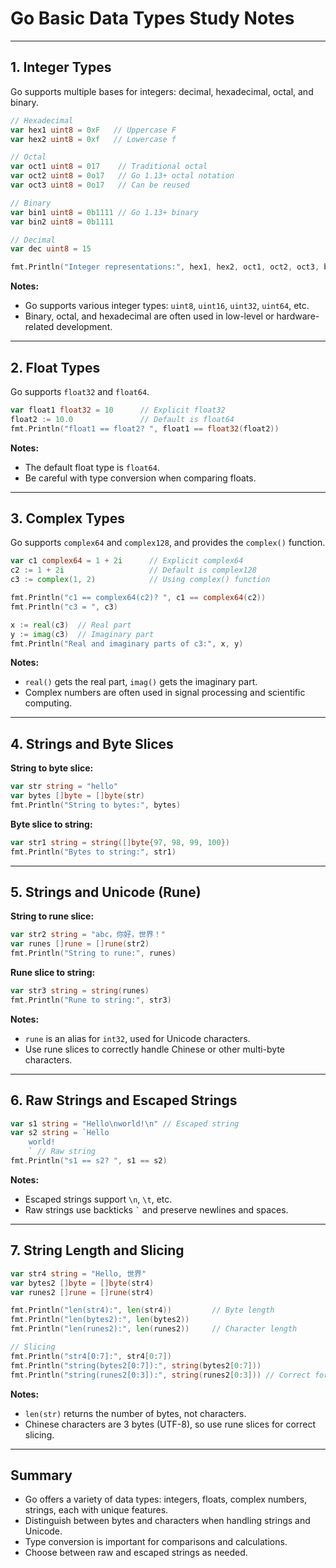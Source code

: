 # Go Basic Data Types Study Notes

---

## 1. Integer Types

Go supports multiple bases for integers: decimal, hexadecimal, octal, and binary.

```go
// Hexadecimal
var hex1 uint8 = 0xF   // Uppercase F
var hex2 uint8 = 0xf   // Lowercase f

// Octal
var oct1 uint8 = 017    // Traditional octal
var oct2 uint8 = 0o17   // Go 1.13+ octal notation
var oct3 uint8 = 0o17   // Can be reused

// Binary
var bin1 uint8 = 0b1111 // Go 1.13+ binary
var bin2 uint8 = 0b1111

// Decimal
var dec uint8 = 15

fmt.Println("Integer representations:", hex1, hex2, oct1, oct2, oct3, bin1, bin2, dec)
```

**Notes:**
- Go supports various integer types: `uint8`, `uint16`, `uint32`, `uint64`, etc.
- Binary, octal, and hexadecimal are often used in low-level or hardware-related development.

---

## 2. Float Types

Go supports `float32` and `float64`.

```go
var float1 float32 = 10      // Explicit float32
float2 := 10.0               // Default is float64
fmt.Println("float1 == float2? ", float1 == float32(float2))
```

**Notes:**
- The default float type is `float64`.
- Be careful with type conversion when comparing floats.

---

## 3. Complex Types

Go supports `complex64` and `complex128`, and provides the `complex()` function.

```go
var c1 complex64 = 1 + 2i      // Explicit complex64
c2 := 1 + 2i                   // Default is complex128
c3 := complex(1, 2)            // Using complex() function

fmt.Println("c1 == complex64(c2)? ", c1 == complex64(c2))
fmt.Println("c3 = ", c3)

x := real(c3)  // Real part
y := imag(c3)  // Imaginary part
fmt.Println("Real and imaginary parts of c3:", x, y)
```

**Notes:**
- `real()` gets the real part, `imag()` gets the imaginary part.
- Complex numbers are often used in signal processing and scientific computing.

---

## 4. Strings and Byte Slices

**String to byte slice:**
```go
var str string = "hello"
var bytes []byte = []byte(str)
fmt.Println("String to bytes:", bytes)
```

**Byte slice to string:**
```go
var str1 string = string([]byte{97, 98, 99, 100})
fmt.Println("Bytes to string:", str1)
```

---

## 5. Strings and Unicode (Rune)

**String to rune slice:**
```go
var str2 string = "abc，你好，世界！"
var runes []rune = []rune(str2)
fmt.Println("String to rune:", runes)
```

**Rune slice to string:**
```go
var str3 string = string(runes)
fmt.Println("Rune to string:", str3)
```

**Notes:**
- `rune` is an alias for `int32`, used for Unicode characters.
- Use rune slices to correctly handle Chinese or other multi-byte characters.

---

## 6. Raw Strings and Escaped Strings

```go
var s1 string = "Hello\nworld!\n" // Escaped string
var s2 string = `Hello
    world!
    ` // Raw string
fmt.Println("s1 == s2? ", s1 == s2)
```

**Notes:**
- Escaped strings support `\n`, `\t`, etc.
- Raw strings use backticks `` ` `` and preserve newlines and spaces.

---

## 7. String Length and Slicing

```go
var str4 string = "Hello, 世界"
var bytes2 []byte = []byte(str4)
var runes2 []rune = []rune(str4)

fmt.Println("len(str4):", len(str4))         // Byte length
fmt.Println("len(bytes2):", len(bytes2))
fmt.Println("len(runes2):", len(runes2))     // Character length

// Slicing
fmt.Println("str4[0:7]:", str4[0:7])
fmt.Println("string(bytes2[0:7]):", string(bytes2[0:7]))
fmt.Println("string(runes2[0:3]):", string(runes2[0:3])) // Correct for Chinese
```

**Notes:**
- `len(str)` returns the number of bytes, not characters.
- Chinese characters are 3 bytes (UTF-8), so use rune slices for correct slicing.

---

## Summary

- Go offers a variety of data types: integers, floats, complex numbers, strings, each with unique features.
- Distinguish between bytes and characters when handling strings and Unicode.
- Type conversion is important for comparisons and calculations.
- Choose between raw and escaped strings as needed.